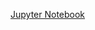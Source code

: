 [Jupyter Notebook](https://github.com/ChaoZhang173/ClassMaterials/blob/8dd7604ee20afbb19a2319b505aeecfbedf9c940/Newton's%20Method.ipynb)
